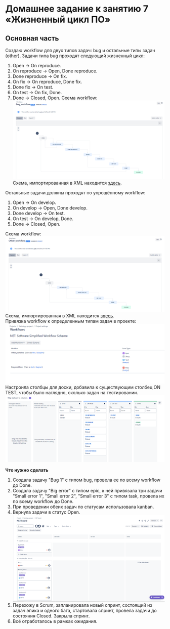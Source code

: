 # Домашнее задание к занятию 7 «Жизненный цикл ПО»

## Основная часть

Создаю workflow для двух типов задач: bug и остальные типы задач (other). Задачи типа bug проходят следующий жизненный цикл:

1. Open -> On reproduce.
2. On reproduce -> Open, Done reproduce.
3. Done reproduce -> On fix.
4. On fix -> On reproduce, Done fix.
5. Done fix -> On test.
6. On test -> On fix, Done.
7. Done -> Closed, Open.
Схема workflow:    
![](https://github.com/OlgaLesnykh/screenshots/blob/main/CICD_001.png)    
Схема, импортированная в XML находится [здесь](https://github.com/OlgaLesnykh/DevOps/blob/main/Ansible/09-ci-01-intro/Bug_workflow).    

Остальные задачи должны проходят по упрощённому workflow:

1. Open -> On develop.
2. On develop -> Open, Done develop.
3. Done develop -> On test.
4. On test -> On develop, Done.
5. Done -> Closed, Open.

Схема workflow:    
![](https://github.com/OlgaLesnykh/screenshots/blob/main/CICD_002.png)    
Схема, импортированная в XML находится [здесь](https://github.com/OlgaLesnykh/DevOps/blob/main/Ansible/09-ci-01-intro/Other_workflow).    
Привязка workflow к определенным типам задач в проекте:    
![](https://github.com/OlgaLesnykh/screenshots/blob/main/CICD_003.png)     
Настроила столбцы для доски, добавила к существующим столбец ON TEST, чтобы было наглядно, сколько задач на тестировании.    
![](https://github.com/OlgaLesnykh/screenshots/blob/main/CICD_004.png)     

**Что нужно сделать**

1. Создала задачу "Bug 1" с типом bug, провела ее по всему workflow до Done.     
2. Создала задачу "Big error" с типом epic, к ней привязала три задачи "Small error 1", "Small error 2",  "Small error 3" с типом task, провела их по всему workflow до Done.     
3. При проведении обеих задач по статусам использовала kanban.     
4. Вернула задачи в статус Open.    
![](https://github.com/OlgaLesnykh/screenshots/blob/main/CICD_005.png)    
5. Перехожу в Scrum, запланировала новый спринт, состоящий из задач эпика и одного бага, стартовала спринт, провела задачи до состояния Closed. Закрыла спринт.    
6. Всё отработалось в рамках ожидания.
